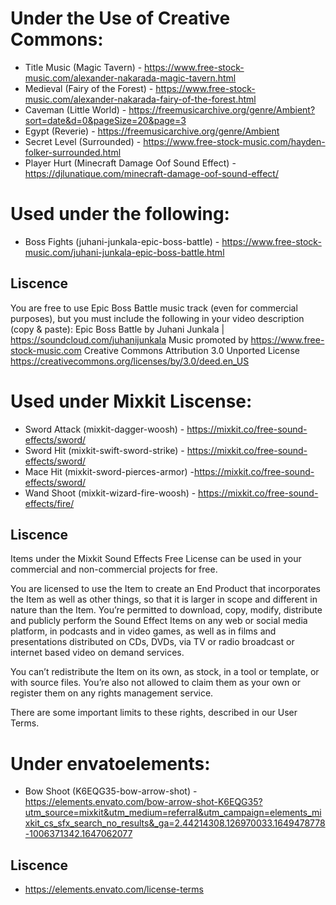 # Under the Use of Creative Commons:
* Title Music (Magic Tavern) - https://www.free-stock-music.com/alexander-nakarada-magic-tavern.html
* Medieval (Fairy of the Forest) - https://www.free-stock-music.com/alexander-nakarada-fairy-of-the-forest.html
* Caveman (Little World) - https://freemusicarchive.org/genre/Ambient?sort=date&d=0&pageSize=20&page=3
* Egypt (Reverie) - https://freemusicarchive.org/genre/Ambient
* Secret Level (Surrounded) - https://www.free-stock-music.com/hayden-folker-surrounded.html
* Player Hurt (Minecraft Damage Oof Sound Effect) - https://djlunatique.com/minecraft-damage-oof-sound-effect/


# Used under the following:
* Boss Fights (juhani-junkala-epic-boss-battle) - https://www.free-stock-music.com/juhani-junkala-epic-boss-battle.html
## Liscence
You are free to use  Epic Boss Battle  music track (even for commercial purposes), but you must include the following in your video description (copy & paste):
Epic Boss Battle by Juhani Junkala | https://soundcloud.com/juhanijunkala
Music promoted by https://www.free-stock-music.com
Creative Commons Attribution 3.0 Unported License
https://creativecommons.org/licenses/by/3.0/deed.en_US

# Used under Mixkit Liscense:
* Sword Attack (mixkit-dagger-woosh) - https://mixkit.co/free-sound-effects/sword/
* Sword Hit (mixkit-swift-sword-strike) - https://mixkit.co/free-sound-effects/sword/
* Mace Hit (mixkit-sword-pierces-armor) -https://mixkit.co/free-sound-effects/sword/
* Wand Shoot (mixkit-wizard-fire-woosh) - https://mixkit.co/free-sound-effects/fire/
## Liscence
Items under the Mixkit Sound Effects Free License can be used in your commercial and non-commercial projects for free.

You are licensed to use the Item to create an End Product that incorporates the Item as well as other things, so that it is larger in scope and different in nature than the Item. You’re permitted to download, copy, modify, distribute and publicly perform the Sound Effect Items on any web or social media platform, in podcasts and in video games, as well as in films and presentations distributed on CDs, DVDs, via TV or radio broadcast or internet based video on demand services.

You can’t redistribute the Item on its own, as stock, in a tool or template, or with source files. You’re also not allowed to claim them as your own or register them on any rights management service.

There are some important limits to these rights, described in our User Terms.

# Under envatoelements:
* Bow Shoot (K6EQG35-bow-arrow-shot) - https://elements.envato.com/bow-arrow-shot-K6EQG35?utm_source=mixkit&utm_medium=referral&utm_campaign=elements_mixkit_cs_sfx_search_no_results&_ga=2.44214308.126970033.1649478778-1006371342.1647062077
## Liscence
* https://elements.envato.com/license-terms
